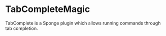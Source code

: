 # TabCompleteMagic

TabComplete is a Sponge plugin which allows running commands through tab completion.
